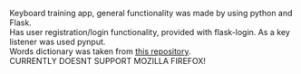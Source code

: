 Keyboard training app, general functionality was made by using python and Flask.\
Has user registration/login functionality, provided with flask-login. As a key listener was used pynput.\
Words dictionary was taken from [this repository](https://github.com/dwyl/english-words).\
CURRENTLY DOESNT SUPPORT MOZILLA FIREFOX!
